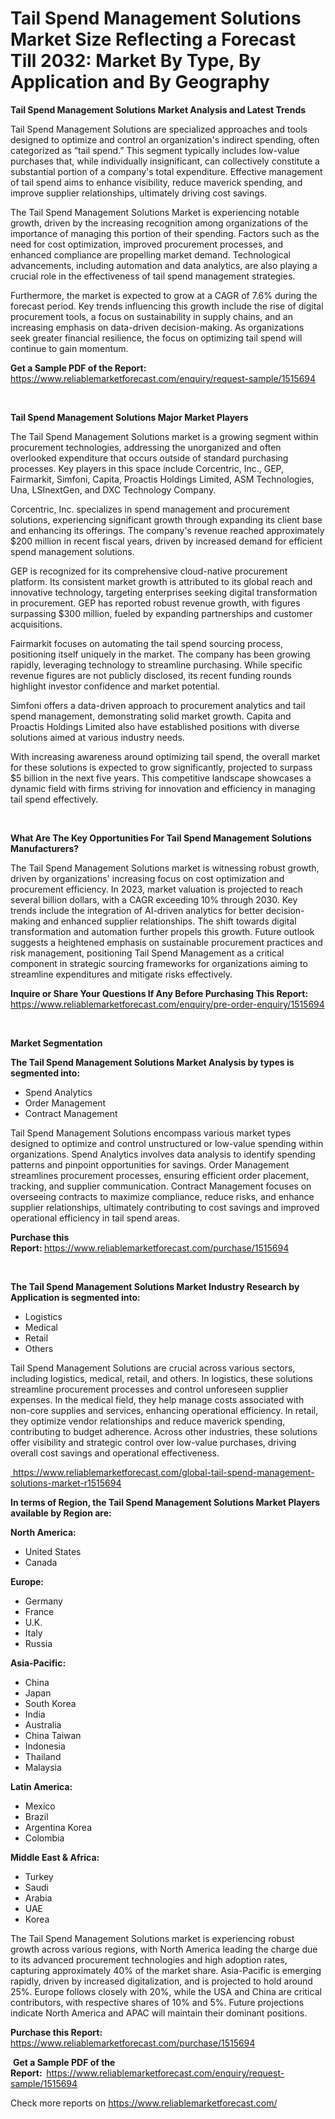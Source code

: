 <p><h1>Tail Spend Management Solutions Market Size Reflecting a Forecast Till 2032: Market By Type, By Application and By Geography</h1></p><p><strong>Tail Spend Management Solutions Market Analysis and Latest Trends</strong></p>
<p><p>Tail Spend Management Solutions are specialized approaches and tools designed to optimize and control an organization's indirect spending, often categorized as “tail spend.” This segment typically includes low-value purchases that, while individually insignificant, can collectively constitute a substantial portion of a company's total expenditure. Effective management of tail spend aims to enhance visibility, reduce maverick spending, and improve supplier relationships, ultimately driving cost savings.</p><p>The Tail Spend Management Solutions Market is experiencing notable growth, driven by the increasing recognition among organizations of the importance of managing this portion of their spending. Factors such as the need for cost optimization, improved procurement processes, and enhanced compliance are propelling market demand. Technological advancements, including automation and data analytics, are also playing a crucial role in the effectiveness of tail spend management strategies.</p><p>Furthermore, the market is expected to grow at a CAGR of 7.6% during the forecast period. Key trends influencing this growth include the rise of digital procurement tools, a focus on sustainability in supply chains, and an increasing emphasis on data-driven decision-making. As organizations seek greater financial resilience, the focus on optimizing tail spend will continue to gain momentum.</p></p>
<p><strong>Get a Sample PDF of the Report:&nbsp;</strong> <a href="https://www.reliablemarketforecast.com/enquiry/request-sample/1515694?utm_campaign=2940&utm_medium=2&utm_source=Github&utm_content=ia&utm_term=11032025&utm_id=tail-spend-management-solutions">https://www.reliablemarketforecast.com/enquiry/request-sample/1515694</a></p>
<p>&nbsp;</p>
<p><strong>Tail Spend Management Solutions Major Market Players</strong></p>
<p><p>The Tail Spend Management Solutions market is a growing segment within procurement technologies, addressing the unorganized and often overlooked expenditure that occurs outside of standard purchasing processes. Key players in this space include Corcentric, Inc., GEP, Fairmarkit, Simfoni, Capita, Proactis Holdings Limited, ASM Technologies, Una, LSInextGen, and DXC Technology Company.</p><p>Corcentric, Inc. specializes in spend management and procurement solutions, experiencing significant growth through expanding its client base and enhancing its offerings. The company's revenue reached approximately $200 million in recent fiscal years, driven by increased demand for efficient spend management solutions.</p><p>GEP is recognized for its comprehensive cloud-native procurement platform. Its consistent market growth is attributed to its global reach and innovative technology, targeting enterprises seeking digital transformation in procurement. GEP has reported robust revenue growth, with figures surpassing $300 million, fueled by expanding partnerships and customer acquisitions.</p><p>Fairmarkit focuses on automating the tail spend sourcing process, positioning itself uniquely in the market. The company has been growing rapidly, leveraging technology to streamline purchasing. While specific revenue figures are not publicly disclosed, its recent funding rounds highlight investor confidence and market potential. </p><p>Simfoni offers a data-driven approach to procurement analytics and tail spend management, demonstrating solid market growth. Capita and Proactis Holdings Limited also have established positions with diverse solutions aimed at various industry needs.</p><p>With increasing awareness around optimizing tail spend, the overall market for these solutions is expected to grow significantly, projected to surpass $5 billion in the next five years. This competitive landscape showcases a dynamic field with firms striving for innovation and efficiency in managing tail spend effectively.</p></p>
<p>&nbsp;</p>
<p><strong>What Are The Key Opportunities For Tail Spend Management Solutions Manufacturers?</strong></p>
<p><p>The Tail Spend Management Solutions market is witnessing robust growth, driven by organizations' increasing focus on cost optimization and procurement efficiency. In 2023, market valuation is projected to reach several billion dollars, with a CAGR exceeding 10% through 2030. Key trends include the integration of AI-driven analytics for better decision-making and enhanced supplier relationships. The shift towards digital transformation and automation further propels this growth. Future outlook suggests a heightened emphasis on sustainable procurement practices and risk management, positioning Tail Spend Management as a critical component in strategic sourcing frameworks for organizations aiming to streamline expenditures and mitigate risks effectively.</p></p>
<p><strong>Inquire or Share Your Questions If Any Before Purchasing This Report:</strong> <a href="https://www.reliablemarketforecast.com/enquiry/pre-order-enquiry/1515694?utm_campaign=2940&utm_medium=2&utm_source=Github&utm_content=ia&utm_term=11032025&utm_id=tail-spend-management-solutions">https://www.reliablemarketforecast.com/enquiry/pre-order-enquiry/1515694</a></p>
<p>&nbsp;</p>
<p><strong>Market Segmentation</strong></p>
<p><strong>The Tail Spend Management Solutions Market Analysis by types is segmented into:</strong></p>
<p><ul><li>Spend Analytics</li><li>Order Management</li><li>Contract Management</li></ul></p>
<p><p>Tail Spend Management Solutions encompass various market types designed to optimize and control unstructured or low-value spending within organizations. Spend Analytics involves data analysis to identify spending patterns and pinpoint opportunities for savings. Order Management streamlines procurement processes, ensuring efficient order placement, tracking, and supplier communication. Contract Management focuses on overseeing contracts to maximize compliance, reduce risks, and enhance supplier relationships, ultimately contributing to cost savings and improved operational efficiency in tail spend areas.</p></p>
<p><strong>Purchase this Report:&nbsp;</strong><a href="https://www.reliablemarketforecast.com/purchase/1515694?utm_campaign=2940&utm_medium=2&utm_source=Github&utm_content=ia&utm_term=11032025&utm_id=tail-spend-management-solutions">https://www.reliablemarketforecast.com/purchase/1515694</a></p>
<p>&nbsp;</p>
<p><strong>The Tail Spend Management Solutions Market Industry Research by Application is segmented into:</strong></p>
<p><ul><li>Logistics</li><li>Medical</li><li>Retail</li><li>Others</li></ul></p>
<p><p>Tail Spend Management Solutions are crucial across various sectors, including logistics, medical, retail, and others. In logistics, these solutions streamline procurement processes and control unforeseen supplier expenses. In the medical field, they help manage costs associated with non-core supplies and services, enhancing operational efficiency. In retail, they optimize vendor relationships and reduce maverick spending, contributing to budget adherence. Across other industries, these solutions offer visibility and strategic control over low-value purchases, driving overall cost savings and operational effectiveness.</p></p>
<p><a href="https://www.reliablemarketforecast.com/global-tail-spend-management-solutions-market-r1515694?utm_campaign=2940&utm_medium=2&utm_source=Github&utm_content=ia&utm_term=11032025&utm_id=tail-spend-management-solutions">&nbsp;https://www.reliablemarketforecast.com/global-tail-spend-management-solutions-market-r1515694</a></p>
<p><strong>In terms of Region, the Tail Spend Management Solutions Market Players available by Region are:</strong></p>
<p>
    <p> <strong> North America: </strong>
        <ul>
            <li>United States</li>
            <li>Canada</li>
        </ul>
        </p> 
    <p> <strong> Europe: </strong>
        <ul>
            <li>Germany</li>
            <li>France</li>
            <li>U.K.</li>
            <li>Italy</li>
            <li>Russia</li>
        </ul>
        </p> 
    <p> <strong> Asia-Pacific: </strong>
        <ul>
            <li>China</li>
            <li>Japan</li>
            <li>South Korea</li>
            <li>India</li>
            <li>Australia</li>
            <li>China Taiwan</li>
            <li>Indonesia</li>
            <li>Thailand</li>
            <li>Malaysia</li>
        </ul>
        </p> 
    <p> <strong> Latin America: </strong>
        <ul>
            <li>Mexico</li>
            <li>Brazil</li>
            <li>Argentina Korea</li>
            <li>Colombia</li>
        </ul>
        </p> 
    <p> <strong> Middle East & Africa: </strong>
        <ul>
            <li>Turkey</li>
            <li>Saudi</li>
            <li>Arabia</li>
            <li>UAE</li>
            <li>Korea</li>
        </ul>
    </p>
    </p>
<p><p>The Tail Spend Management Solutions market is experiencing robust growth across various regions, with North America leading the charge due to its advanced procurement technologies and high adoption rates, capturing approximately 40% of the market share. Asia-Pacific is emerging rapidly, driven by increased digitalization, and is projected to hold around 25%. Europe follows closely with 20%, while the USA and China are critical contributors, with respective shares of 10% and 5%. Future projections indicate North America and APAC will maintain their dominant positions.</p></p>
<p><strong>Purchase this Report: </strong><a href="https://www.reliablemarketforecast.com/purchase/1515694?utm_campaign=2940&utm_medium=2&utm_source=Github&utm_content=ia&utm_term=11032025&utm_id=tail-spend-management-solutions">https://www.reliablemarketforecast.com/purchase/1515694</a></p>
<p>&nbsp;<strong>Get a Sample PDF of the Report:&nbsp;&nbsp;</strong><a href="https://www.reliablemarketforecast.com/enquiry/request-sample/1515694?utm_campaign=2940&utm_medium=2&utm_source=Github&utm_content=ia&utm_term=11032025&utm_id=tail-spend-management-solutions">https://www.reliablemarketforecast.com/enquiry/request-sample/1515694</a></p>
<p><strong></strong></p>
<p>Check more reports on <a href="https://www.reliablemarketforecast.com/?utm_campaign=2940&utm_medium=2&utm_source=Github&utm_content=ia&utm_term=11032025&utm_id=tail-spend-management-solutions">https://www.reliablemarketforecast.com/</a></p>